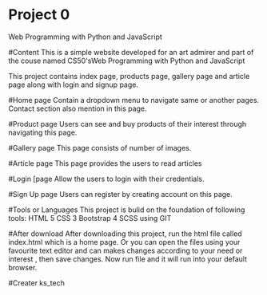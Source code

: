 # Project 0

Web Programming with Python and JavaScript

#Content
This is a simple website developed for an art admirer and part of the couse named CS50'sWeb Programming with Python and JavaScript

This project contains index page, products page, gallery page and article page along with login and signup page.

#Home page
Contain a dropdown menu to navigate same or another pages. Contact section also mention in this page.

#Product page
Users can see and buy products of their interest through navigating this page. 

#Gallery page
This page consists of number of images.

#Article page
This page provides the users to read articles

#Login [page
Allow the users to login with their credentials.

#Sign Up page
Users can register by creating account on this page.

#Tools or Languages
This project is bulid on the foundation of following tools:
HTML 5
CSS 3
Bootstrap 4
SCSS
using GIT

#After download
After downloading this project, run the html file called index.html which is a home page.
Or you can open the files using your favourite text editor and can makes changes according to your need or interest , then save changes.
Now run file and it will run into your default browser.

#Creater
ks_tech